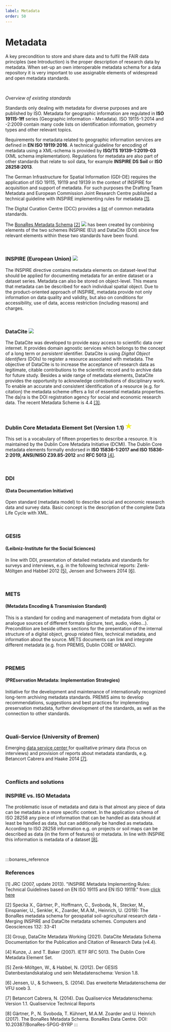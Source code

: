 ```yaml
---
label: Metadata
order: 50
---
```

# Metadata

A key precondition to store and share data and to fulfil the FAIR data principles (see Introduction) is the proper
description of research data by metadata. When set-up an own interoperable metadata schema for a data repository it is
very important to use assignable elements of widespread and open metadata standards.

<br>

_Overview of existing standards_

Standards only dealing with metadata for diverse purposes and are published by ISO. Metadata for geographic information 
are regulated in **ISO 19115-1ff** series (Geographic information - Metadata). ISO 19115-1:2014 and -2:2009 contain many code
lists on identification information, geometry types and other relevant topics.

Requirements for metadata related to geographic information services are defined in **EN ISO 19119:2016**. 
A technical guideline for encoding of metadata using a XML-schema is provided by **ISO/TS 19139-1:2019-03** (XML schema implementation).
Regulations for metadata are also part of other standards that relate to soil data, for example **INSPIRE DS Soil** or **ISO 28258:2013**.

The German Infrastructure for Spatial Information (GDI-DE) requires the application of ISO 19115, 19119 and 19139
in the context of INSPIRE for acquisition and support of metadata. For such purposes the Drafting Team Metadata and
European Commission Joint Research Centre published a technical guideline with INSPIRE implementing rules for metadata [[1]](https://inspire.ec.europa.eu/documents/Metadata/INSPIRE_MD_IR_and_ISO_v1_2_20100616.pdf). 

The Digital Curation Centre (DCC) provides a [list](https://www.dcc.ac.uk/guidance/standards/metadata/list) of common metadata standards.

The [BonaRes Metadata Schema](https://tools.bonares.de/doi) [[2]](https://doi.org/10.1016/j.cageo.2019.07.005) ![](/static/img/two_star.png)   has been created by combining elements of the two schemes INSPIRE (EU)
and DataCite (DOI) since few relevant elements within these two standards have been found.

<br>

### INSPIRE (European Union) ![](/static/img/two_star.png)  

The INSPIRE directive contains metadata elements on dataset-level that should be applied for documenting metadata for an
entire dataset or a dataset series. Metadata can also be stored on object-level. This means that metadata can be described
for each individual spatial object. Due to the product-oriented approach of INSPIRE, metadata provide not only information
on data quality and validity, but also on conditions for accessibility, use of data, access restriction (including reasons) and charges. 

<br>

### DataCite ![](/static/img/two_star.png) 

The DataCite was developed to provide easy access to scientific data over internet. It provides domain agnostic services
which belongs to the concept of a long term or _persistent_ identifier. DataCite is using _Digital Object Identifiers_ (DOIs)
to register a resource associated with metadata. The objective of DataCite is to increase the acceptance of research data
as legitimate, citable contributions to the scientific record and to archive data for future study. Besides a wide range
of metadata elements, DataCite provides the opportunity to acknowledge contributions of disciplinary work. To enable an
accurate and consistent identification of a resource (e.g. for citation) the metadata scheme offers a list of essential
metadata properties. The da|ra is the DOI registration agency for social and economic research data.
The recent Metadata Scheme is 4.4 [[3]](https://schema.datacite.org/meta/kernel-4.4/).

<br>

### Dublin Core Metadata Element Set (Version 1.1)  ![](/static/img/one_star.png) 

This set is a vocabulary of fifteen properties to describe a resource. It is maintained by the Dublin Core Metadata Initiative
(DCMI). The Dublin Core metadata elements formally endorsed in **ISO 15836-1:2017 and ISO 15836-2:2019, ANSI/NISO Z39.85-2012**
and **RFC 5013** [[4]](https://www.rfc-editor.org/rfc/rfc5013.html).

<br>

### DDI 
#### (Data Documentation Initiative)

Open standard (metadata model) to describe social and economic research data and survey data. Basic concept is the description
of the complete Data Life Cycle with XML.

<br>

### GESIS 
#### (Leibniz-Institute for the Social Sciences)

In line with DDI, presentation of detailed metadata and standards for surveys and interviews, e.g. in the following
technical reports: Zenk-Möltgen and Habbel 2012 [[5]](https://www.gesis.org/fileadmin/upload/forschung/publikationen/gesis_reihen/gesis_methodenberichte/2012/TechnicalReport_2012-01.pdf),
Jensen and Schweers 2014 [[6]](https://www.ssoar.info/ssoar/bitstream/handle/document/40297/ssoar-2014-jensen_et_al-Das_erweiterte_Metadatenschema_der_VFU.pdf?sequence=1).

<br>

### METS 
#### (Metadata Encoding & Transmission Standard) 

This is a standard for coding and management of metadata from digital or analogue sources of different formats
(picture, text, audio, video…). Precondition are beside others sections for the presentation of the internal structure
of a digital object, group related files, technical metadata, and information about the source.
METS documents can link and integrate different metadata (e.g. from PREMIS, Dublin CORE or MARC).

<br>

### PREMIS 
#### (PREservation Metadata: Implementation Strategies) 

Initiative for the development and maintenance of internationally recognized long-term archiving metadata standards.
PREMIS aims to develop recommendations, suggestions and best practices for implementing preservation metadata,
further development of the standards, as well as the connection to other standards.

<br>

### Quali-Service (University of Bremen)
Emerging [data service center ](https://www.qualiservice.org/de/)for qualitative primary data (focus on interviews)
and provision of reports about metadata standards, e.g. Betancort Cabrera and
Haake 2014 [[7]](https://media.suub.uni-bremen.de/handle/elib/3020). 

<br>

### Conflicts and solutions 

### INSPIRE vs. ISO Metadata

The problematic issue of metadata and data is that almost any piece of data can be metadata in a more specific context.
In the application schema of ISO 28258 any piece of information that can be handled as data should at least be handled as data,
but can additionally be handled as metadata. According to ISO 28258 information e.g. on projects or soil maps can be described
as data (in the form of features) or metadata. In line with INSPIRE this information is metadata of a dataset [[8]](https://tools.bonares.de/media/bonares_series/BonaRes-5PGG-8YRP.pdf). 

<br>

:::bonares_reference

### References
[1] JRC (2007, update 2013). "INSPIRE Metadata Implementing Rules: Technical Guidelines based on EN ISO 19115 and EN ISO 
19119." from <a href="http://inspire.ec.europa.eu/documents/Metadata/INSPIRE_MD_IR_and_ISO_v1_2_20100616.pdf">click here</a>

[2] Specka X., Gärtner, P., Hoffmann, C., Svoboda, N., Stecker, M., Einspanier, U., Senkler, K., Zoarder, M.A.M.,
Heinrich, U. (2019): The BonaRes metadata schema for geospatial soil-agricultural research data - Merging INSPIRE and
DataCite metadata schemes. Computers and Geosciences 132: 33-41

[3] Group, DataCite Metadata Working (2021). DataCite Metadata Schema Documentation for the Publication and Citation of Research Data (v4.4).

[4] Kunze, J. and T. Baker (2007). IETF RFC 5013. The Dublin Core Metadata Element Set.

[5] Zenk-Möltgen, W., & Habbel, N. (2012). Der GESIS Datenbestandskatalog und sein Metadatenschema: Version 1.8.

[6] Jensen, U., & Schweers, S. (2014). Das erweiterte Metadatenschema der VFU soeb 3.

[7] Betancort Cabrera, N. (2014). Das Qualiservice Metadatenschema: Version 1.1. Qualiservice Technical Reports

[8] Gärtner, P., N. Svoboda, T. Kühnert, M.A.M. Zoarder and U. Heinrich (2017). The BonaRes Metadata Schema.
BonaRes Data Centre. DOI: 10.20387/BonaRes-5PGG-8YRP
:::